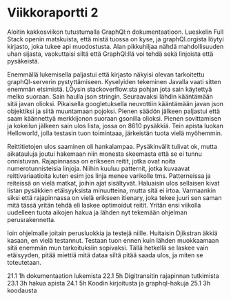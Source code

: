 # Viikkoraportti 2

Aloitin kakkosviikon tutustumalla GraphQl:n dokumentaatioon. Lueskelin Full Stack openin matskuista, että mistä tuossa on kyse, ja graphQl.orgista löytyi kirjasto, joka tukee api muodostusta. Alan pikkuhiljaa nähdä mahdollisuuden uhan sijasta, vaokuttaisi siltä että GraphQl:llä voi tehdä sekä linjoista että pysäkeistä. 

Enemmällä lukemisella paljastui että kirjasto näkyisi olevan tarkoitettu graphQl-serverin pystyttämiseen. Kyselyiden tekeminen Javalla vaati sitten enemmän etsimistä. LÖysin stackoverflow:sta pohjan jota sain käytettyä melko suoraan. Sain haulla json stringin. Seuraavaksi lähdin kääntämään sitä javan olioksi. Pikaisella googletuksella neuvottiin kääntämään javan json objektiksi ja siitä muuntamaan pojoksi. Pienen säädön jälkeen paljastui että saam käännettyä merkkijonon suoraan gsonilla olioksi. Pienen sovittamisen ja kokeilun jälkeen sain ulos lista, jossa on 8610 pysäkkiä. Tein apista luokan Helloworld, jolla testasin tuon toimintaaa, järkeistän tuota vielä myöhemmin.

Reittitietojen ulos saaminen oli hankalampaa. Pysäkinvälit tulivat ok, mutta aikatauluja joutui hakemaan niin monesta skeemasta että se ei tunnu onnistuvan. Rajapinnassa on erikseen reitit, jotka ovat noita numerotunnisteisia linjoja. Niihin kuuluu patternit, jotka kuvaavat reittivariaatioita kuten esim jos linja menee varikolle tms. Patterneissa ja reiteissä on vielä matkat, joihin ajat sisältyvät. Haluaisin ulos sellaisen kivat listan pysäkkien etäisyyksista minuutteina, mutta sitä ei irtoa. Varmaankin siksi että rajapinnassa on vielä erikseen itienary, joka tekee juuri sen saman mitä tässä yritän tehdä eli laskee optimoidut reitit. Yritän ensi viikolla uudelleen tuota aikojen hakua ja lähden nyt tekemään ohjelman perusrakennetta.

loin ohjelmalle joitain perusluokkia ja testejä niille. Huitaisin Djikstran äkkiä kasaan, en vielä testannut. Testaan tuon ennen kuin lähden muokkaamaan sitä enemmän mun tarkoituksiin sopivaksi. Tällä hetkellä se laskee vain etäisyyden, pitää miettiä mitä dataa siltä pitää saada ulos, ja miten se toteutetaan. 


21.1 1h dokumentaation lukemista
22.1 5h Digitransitin rajapinnan tutkimista
23.1 3h hakua apista
24.1 5h Koodin kirjoitusta ja graphql-hakuja
25.1 3h koodausta
